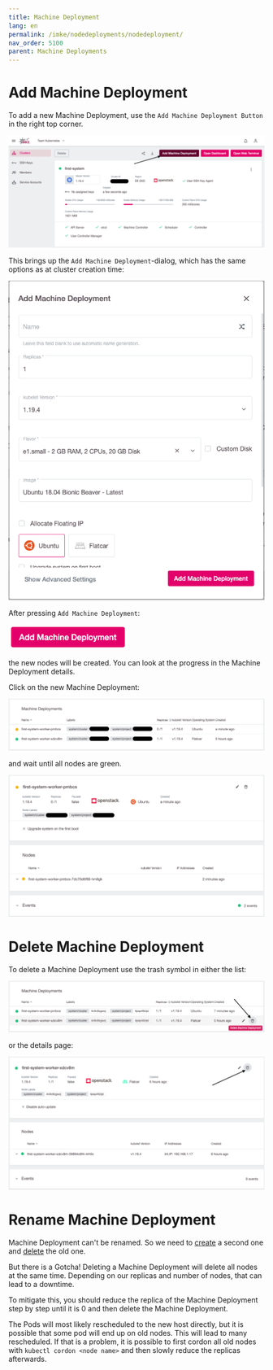 ```yaml
---
title: Machine Deployment
lang: en
permalink: /imke/nodedeployments/nodedeployment/
nav_order: 5100
parent: Machine Deployments
---
```

# Add Machine Deployment

To add a new Machine Deployment, use the `Add Machine Deployment Button` in the right top corner.


![add_node_deployment](add_nodedep.png)

This brings up the `Add Machine Deployment`-dialog, which has the same options as at cluster creation time:

![add_dialog](add_dialog.png)

After pressing `Add Machine Deployment`:

![add_button](add_button.png)

the new nodes will be created. You can look at the progress in the Machine Deployment details.

Click on the new Machine Deployment:

![node_deployment_overview](node_deployment_overview.png)

and wait until all nodes are green.

![node_deployment_status](node_deployment_status.png)

# Delete Machine Deployment

To delete a Machine Deployment use the trash symbol in either the list:

![delete_from_list](delete_from_list.png)

or the details page:

![delete_from_details](delete_from_details.png)

# Rename Machine Deployment

Machine Deployment can't be renamed. So we need to [create](#add-node-deployment) a second one and [delete](#delete-node-deployment) the old one.

But there is a Gotcha! Deleting a Machine Deployment will delete all nodes at the same time. Depending on our replicas and number of nodes, that can lead to a downtime.

To mitigate this, you should reduce the replica of the Machine Deployment step by step until it is 0 and then delete the Machine Deployment.

The Pods will most likely rescheduled to the new host directly, but it is possible that some pod will end up on old nodes. This will lead to many rescheduled. If that is a problem, it is possible to first cordon all old nodes with `kubectl cordon <node name>` and then slowly reduce the replicas afterwards.
